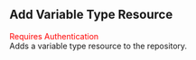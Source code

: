 ## Add Variable Type Resource
<span style="color:red">Requires Authentication</span>  
Adds a variable type resource to the repository.
